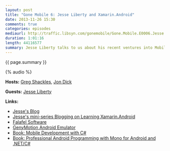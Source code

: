 ```yaml
---
layout: post
title: "Gone Mobile 6: Jesse Liberty and Xamarin.Android"
date: 2013-11-26 15:30
comments: true
categories: episodes
mediaurl: http://traffic.libsyn.com/gonemobile/Gone.Mobile.E0006.Jesse.Liberty.Xamarin.Android.mp3
duration: 1:01:16
length: 44116577
summary: Jesse Liberty talks to us about his recent ventures into Mobile development with Xamarin.Android!
---
```


{{ page.summary }}

<!-- more -->

{% audio %}

**Hosts:** [Greg Shackles](http://twitter.com/gshackles), [Jon Dick](http://twitter.com/redth)

**Guests:** [Jesse Liberty](https://twitter.com/JesseLiberty)

**Links:** 

- [Jesse's Blog](http://jesseliberty.com/)
- [Jesse's mini-series Blogging on Learning Xamarin.Android](http://blog.falafel.com/Blogs/jesseliberty/jesse-liberty/2013/09/25/learning-xamarin-for-android-table-of-contents)
- [Falafel Software](http://falafel.com/)
- [GenyMotion Android Emulator](http://www.genymotion.com/)
- [Book: Mobile Development with C#](http://shop.oreilly.com/product/0636920024002.do)
- [Book: Professional Android Programming with Mono for Android and .NET/C#](http://www.amazon.com/gp/product/1118026438/ref=as_li_tf_tl?ie=UTF8&camp=1789&creative=9325&creativeASIN=1118026438&linkCode=as2&tag=red082-20)



